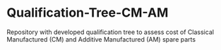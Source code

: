 # Qualification-Tree-CM-AM
Repository with developed qualification tree to assess cost of Classical Manufactured (CM) and Additive Manufactured (AM) spare parts
